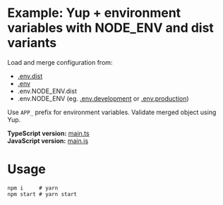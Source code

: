 # Example: Yup + environment variables with NODE_ENV and dist variants

Load and merge configuration from:
 
* [.env.dist](.env.dist)
* [.env](.env)
* .env.NODE_ENV.dist 
* .env.NODE_ENV (eg. [.env.development](.env.development) or [.env.production](.env.production))

Use `APP_` prefix for environment variables. Validate merged object using Yup.

**TypeScript version:** [main.ts](main.ts)  
**JavaScript version:** [main.js](main.js)

# Usage

```shell
npm i     # yarn
npm start # yarn start
```
